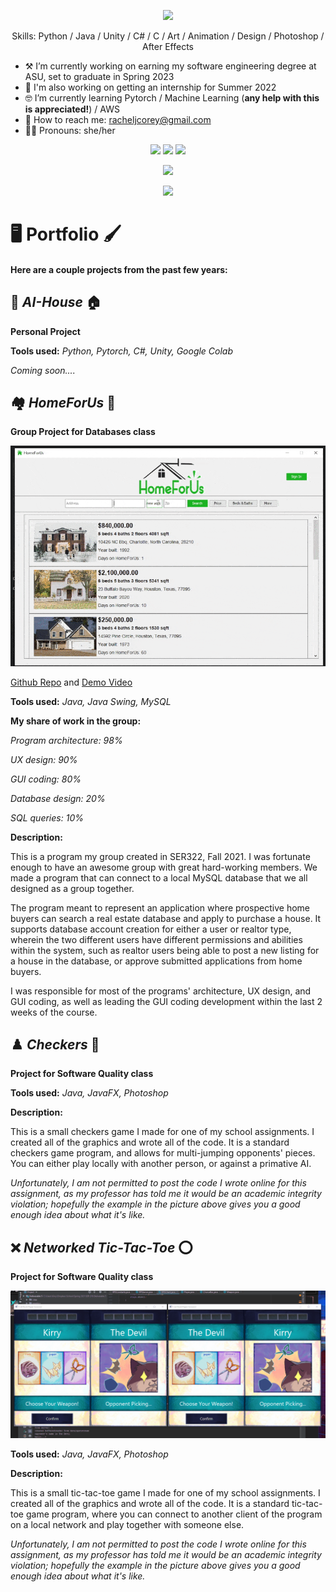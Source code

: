 <p align="center"> <img src="https://arturssmirnovs.github.io/github-profile-readme-generator/images/banner.png" /> </p>

<p align="center"> Skills: Python / Java / Unity / C# / C / Art / Animation / Design / Photoshop / After Effects </p>

- ⚒️ I’m currently working on earning my software engineering degree at ASU, set to graduate in Spring 2023
- 🤞 I'm also working on getting an internship for Summer 2022 
- 🤓 I’m currently learning Pytorch / Machine Learning (**any help with this is appreciated!**) / AWS 
- 💌 How to reach me: racheljcorey@gmail.com 
- 🕵️‍♀️ Pronouns: she/her 

<p align="center" width="100%">
    <a href="https://www.linkedin.com/in/racheljcorey/"><img src="https://cdn.jsdelivr.net/npm/simple-icons@3.0.1/icons/linkedin.svg" width="5%" /></a> 
    <a href="http://kirrys.tumblr.com"><img src="https://cdn.jsdelivr.net/npm/simple-icons@3.0.1/icons/tumblr.svg" width="5%" /></a>
    <a href="https://www.artstation.com/racheljcorey"><img src="https://cdn.jsdelivr.net/npm/simple-icons@3.0.1/icons/artstation.svg" width="5%" /></a>
</p>

<p align="center"> <img src="https://github-readme-stats.vercel.app/api?username=rachelcorey&show_icons=true" /> </p>

<p align="center"> <img src="https://gpvc.arturio.dev/rachelcorey" /> </p>

# 🖥️ Portfolio 🖌️
#### Here are a couple projects from the past few years:


## 🤖 ***AI-House*** 🏠

**Personal Project**

**Tools used:**
*Python, Pytorch, C#, Unity, Google Colab*

*Coming soon....*

## 🏘️ ***HomeForUs*** 🔎

**Group Project for Databases class**

<p align="center"> <img src="home4us.gif"/> </p>

[Github Repo](https://github.com/javallej/Homeforus) and [Demo Video](https://www.youtube.com/watch?v=vEO3KilV9o4)

**Tools used:**
*Java, Java Swing, MySQL*

**My share of work in the group:**

*Program architecture: 98%*

*UX design: 90%*

*GUI coding: 80%*

*Database design: 20%*

*SQL queries: 10%*

**Description:**

This is a program my group created in SER322, Fall 2021. I was fortunate enough to have an awesome group with great hard-working members. We made a program that can connect to a local MySQL database that we all designed as a group together. 

The program meant to represent an application where prospective home buyers can search a real estate database and apply to purchase a house. It supports database account creation for either a user or realtor type, wherein the two different users have different permissions and abilities within the system, such as realtor users being able to post a new listing for a house in the database, or approve submitted applications from home buyers.

I was responsible for most of the programs' architecture, UX design, and GUI coding, as well as leading the GUI coding development within the last 2 weeks of the course. 


## ♟️ ***Checkers*** 🎲

**Project for Software Quality class**

**Tools used:**
*Java, JavaFX, Photoshop*

**Description:**

This is a small checkers game I made for one of my school assignments. I created all of the graphics and wrote all of the code. It is a standard checkers game program, and allows for multi-jumping opponents' pieces. You can either play locally with another person, or against a primative AI. 

*Unfortunately, I am not permitted to post the code I wrote online for this assignment, as my professor has told me it would be an academic integrity violation; hopefully the example in the picture above gives you a good enough idea about what it's like.*

## ❌ ***Networked Tic-Tac-Toe*** ⭕

**Project for Software Quality class**

<p align="center"> <img src="tictactoe.gif"/> </p>


**Tools used:**
*Java, JavaFX, Photoshop*

**Description:**

This is a small tic-tac-toe game I made for one of my school assignments. I created all of the graphics and wrote all of the code. It is a standard tic-tac-toe game program, where you can connect to another client of the program on a local network and play together with someone else.

*Unfortunately, I am not permitted to post the code I wrote online for this assignment, as my professor has told me it would be an academic integrity violation; hopefully the example in the picture above gives you a good enough idea about what it's like.*
